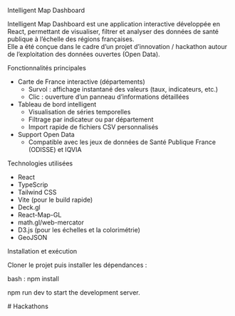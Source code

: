 Intelligent Map Dashboard

Intelligent Map Dashboard est une application interactive développée en React, permettant de visualiser, filtrer et analyser des données de santé publique à l’échelle des régions françaises.  
Elle a été conçue dans le cadre d’un projet d’innovation / hackathon autour de l’exploitation des données ouvertes (Open Data).

Fonctionnalités principales

- Carte de France interactive (départements)
  - Survol : affichage instantané des valeurs (taux, indicateurs, etc.)
  - Clic : ouverture d’un panneau d’informations détaillées
- Tableau de bord intelligent
  - Visualisation de séries temporelles
  - Filtrage par indicateur ou par département
  - Import rapide de fichiers CSV personnalisés
- Support Open Data
  - Compatible avec les jeux de données de Santé Publique France (ODISSE) et IQVIA

Technologies utilisées

- React
- TypeScrip
- Tailwind CSS  
- Vite (pour le build rapide)
- Deck.gl
- React-Map-GL
- math.gl/web-mercator
- D3.js (pour les échelles et la colorimétrie)
- GeoJSON

Installation et exécution

Cloner le projet puis installer les dépendances :

bash :
npm install

npm run dev 
to start the development server.

#   H a c k a t h o n s 
 
 
